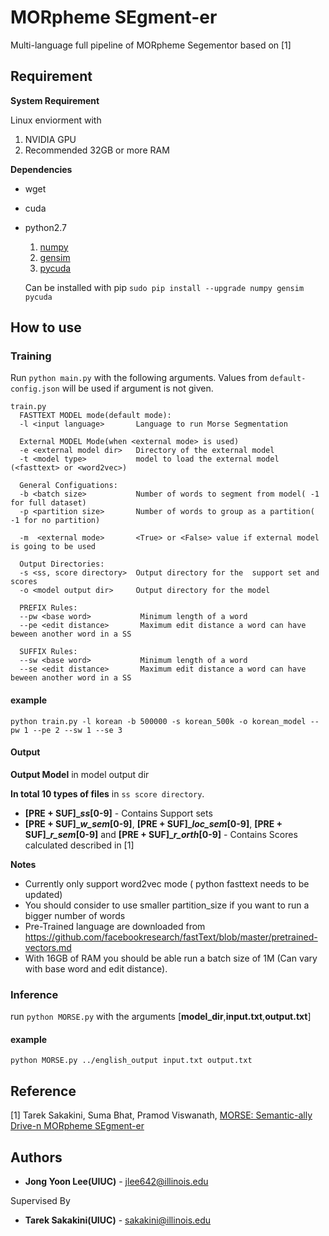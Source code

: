 # MORpheme SEgment-er

Multi-language full pipeline of MORpheme Segementor based on [1]

## Requirement

**System Requirement**

Linux enviorment with

1. NVIDIA GPU
2. Recommended 32GB or more RAM

**Dependencies**

* wget
* cuda
* python2.7

    1. [numpy](http://www.numpy.org/)
    2. [gensim](https://radimrehurek.com/gensim/)
    3. [pycuda](https://documen.tician.de/pycuda/)
    
    Can be installed with pip `sudo pip install --upgrade numpy gensim pycuda`

## How to use

### Training

Run `python main.py` with the following arguments. Values from `default-config.json` will be used if argument is not given.

```
train.py
  FASTTEXT MODEL mode(default mode):
  -l <input language>       Language to run Morse Segmentation
  
  External MODEL Mode(when <external mode> is used)
  -e <external model dir>   Directory of the external model
  -t <model type>           model to load the external model (<fasttext> or <word2vec>)
  
  General Configuations:
  -b <batch size>           Number of words to segment from model( -1 for full dataset)
  -p <partition size>       Number of words to group as a partition( -1 for no partition)
  
  -m  <external mode>       <True> or <False> value if external model is going to be used
  
  Output Directories:
  -s <ss, score directory>  Output directory for the  support set and scores
  -o <model output dir>     Output directory for the model
  
  PREFIX Rules:
  --pw <base word>           Minimum length of a word
  --pe <edit distance>       Maximum edit distance a word can have beween another word in a SS
  
  SUFFIX Rules:
  --sw <base word>           Minimum length of a word
  --se <edit distance>       Maximum edit distance a word can have beween another word in a SS

```
#### example

`python train.py -l korean -b 500000 -s korean_500k -o korean_model --pw 1 --pe 2 --sw 1 --se 3`

#### Output

**Output Model** in model output dir

**In total 10 types of files** in `ss score directory`.

* **[PRE + SUF]__ss_[0-9]** - Contains Support sets
* **[PRE + SUF]__w_sem_[0-9]**, **[PRE + SUF]__loc_sem_[0-9]**, **[PRE + SUF]__r_sem_[0-9]** and **[PRE + SUF]__r_orth_[0-9]** - Contains Scores calculated described in [1] 



**Notes**
* Currently only support word2vec mode ( python fasttext needs to be updated)
* You should consider to use smaller partition_size if you want to run a bigger number of words
* Pre-Trained language are downloaded from https://github.com/facebookresearch/fastText/blob/master/pretrained-vectors.md 
* With 16GB of RAM you should be able run a batch size of 1M (Can vary with base word and edit distance).

### Inference

run `python MORSE.py` with the arguments [**model_dir**,**input.txt**,**output.txt**]

#### example

`python MORSE.py ../english_output input.txt output.txt`



## Reference

[1] Tarek Sakakini, Suma Bhat, Pramod Viswanath, [MORSE: Semantic-ally Drive-n MORpheme SEgment-er](https://arxiv.org/abs/1702.02212)
 
## Authors

* **Jong Yoon Lee(UIUC)** - jlee642@illinois.edu

Supervised By
* **Tarek Sakakini(UIUC)** - sakakini@illinois.edu
